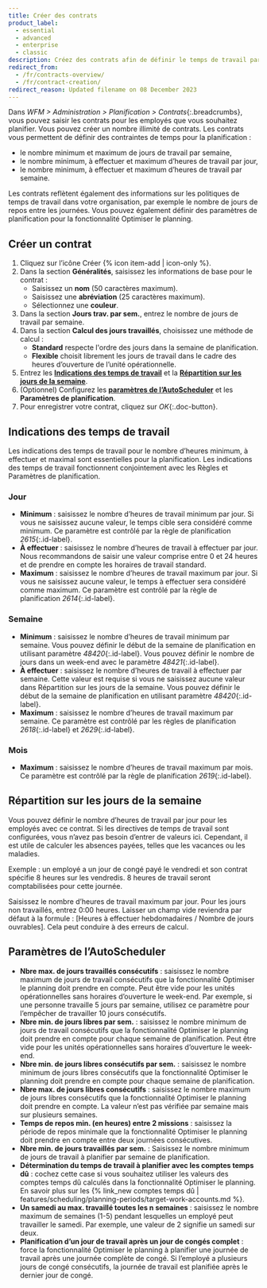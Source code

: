 ```yaml
---
title: Créer des contrats
product_label:
  - essential
  - advanced
  - enterprise
  - classic
description: Créez des contrats afin de définir le temps de travail par semaine et d’autres règles pour vos employés.
redirect_from:
  - /fr/contracts-overview/
  - /fr/contract-creation/
redirect_reason: Updated filename on 08 December 2023
---
```


Dans _WFM > Administration > Planification > Contrats_{:.breadcrumbs}, vous pouvez saisir les contrats pour les employés que vous souhaitez planifier. Vous pouvez créer un nombre illimité de contrats. Les contrats vous permettent de définir des contraintes de temps pour la planification&nbsp;:

- le nombre minimum et maximum de jours de travail par semaine,
- le nombre minimum, à effectuer et maximum d’heures de travail par jour,
- le nombre minimum, à effectuer et maximum d’heures de travail par semaine.

Les contrats reflètent également des informations sur les politiques de temps de travail dans votre organisation, par exemple le nombre de jours de repos entre les journées. Vous pouvez également définir des paramètres de planification pour la fonctionnalité Optimiser le planning.

## Créer un contrat

1. Cliquez sur l’icône Créer {% icon item-add | icon-only %}.
2. Dans la section **Généralités**, saisissez les informations de base pour le contrat&nbsp;:<br>
    - Saisissez un **nom** (50 caractères maximum).
    - Saisissez une **abréviation** (25 caractères maximum).
    - Sélectionnez une **couleur**.
3. Dans la section **Jours trav. par sem.**, entrez le nombre de jours de travail par semaine.
4. Dans la section **Calcul des jours travaillés**, choisissez une méthode de calcul&nbsp;: <br>
    - **Standard** respecte l'ordre des jours dans la semaine de planification.<br>
    - **Flexible** choisit librement les jours de travail dans le cadre des heures d’ouverture de l’unité opérationnelle.
5. Entrez les [**Indications des temps de travail**](#indications-des-temps-de-travail) et la [**Répartition sur les jours de la semaine**](#répartition-sur-les-jours-de-la-semaine).
6. (Optionnel) Configurez les [**paramètres de l’AutoScheduler**](#paramètres-de-lautoscheduler) et les **Paramètres de planification**.
7. Pour enregistrer votre contrat, cliquez sur _OK_{:.doc-button}.

## Indications des temps de travail

Les indications des temps de travail pour le nombre d’heures minimum, à effectuer et maximal sont essentielles pour la planification. Les indications des temps de travail fonctionnent conjointement avec les Règles et Paramètres de planification.

### Jour

- **Minimum**&nbsp;: saisissez le nombre d’heures de travail minimum par jour. Si vous ne saisissez aucune valeur, le temps cible sera considéré comme minimum. Ce paramètre est contrôlé par la règle de planification _2615_{:.id-label}.
- **À effectuer**&nbsp;: saisissez le nombre d’heures de travail à effectuer par jour. Nous recommandons de saisir une valeur comprise entre 0 et 24 heures et de prendre en compte les horaires de travail standard.
- **Maximum**&nbsp;: saisissez le nombre d’heures de travail maximum par jour. Si vous ne saisissez aucune valeur, le temps à effectuer sera considéré comme maximum. Ce paramètre est contrôlé par la règle de planification _2614_{:.id-label}.

### Semaine

- **Minimum**&nbsp;: saisissez le nombre d’heures de travail minimum par semaine. Vous pouvez définir le début de la semaine de planification en utilisant paramètre _48420_{:.id-label}. Vous pouvez définir le nombre de jours dans un week-end avec le paramètre _48421_{:.id-label}.
- **À effectuer**&nbsp;: saisissez le nombre d’heures de travail à effectuer par semaine. Cette valeur est requise si vous ne saisissez aucune valeur dans Répartition sur les jours de la semaine. Vous pouvez définir le début de la semaine de planification en utilisant paramètre _48420_{:.id-label}.
- **Maximum**&nbsp;: saisissez le nombre d’heures de travail maximum par semaine. Ce paramètre est contrôlé par les règles de planification _2618_{:.id-label} et _2629_{:.id-label}. 

### Mois

- **Maximum**&nbsp;: saisissez le nombre d’heures de travail maximum par mois. Ce paramètre est contrôlé par la règle de planification _2619_{:.id-label}.


## Répartition sur les jours de la semaine

Vous pouvez définir le nombre d’heures de travail par jour pour les employés avec ce contrat. Si les directives de temps de travail sont configurées, vous n’avez pas besoin d’entrer de valeurs ici. Cependant, il est utile de calculer les absences payées, telles que les vacances ou les maladies.

Exemple&nbsp;: un employé a un jour de congé payé le vendredi et son contrat spécifie 8 heures sur les vendredis. 8 heures de travail seront comptabilisées pour cette journée.

Saisissez le nombre d’heures de travail maximum par jour. Pour les jours non travaillés, entrez 0:00 heures. Laisser un champ vide reviendra par défaut à la formule&nbsp;: [Heures à effectuer hebdomadaires / Nombre de jours ouvrables]. Cela peut conduire à des erreurs de calcul.

## Paramètres de l’AutoScheduler


- **Nbre max. de jours travaillés consécutifs**&nbsp;: saisissez le nombre maximum de jours de travail consécutifs que la fonctionnalité Optimiser le planning doit prendre en compte. Peut être vide pour les unités opérationnelles sans horaires d’ouverture le week-end. Par exemple, si une personne travaille 5 jours par semaine, utilisez ce paramètre pour l’empêcher de travailler 10 jours consécutifs.
- **Nbre min. de jours libres par sem.**&nbsp;: saisissez le nombre minimum de jours de travail consécutifs que la fonctionnalité Optimiser le planning doit prendre en compte pour chaque semaine de planification. Peut être vide pour les unités opérationnelles sans horaires d’ouverture le week-end.
- **Nbre min. de jours libres consécutifs par sem.**&nbsp;: saisissez le nombre minimum de jours libres consécutifs que la fonctionnalité Optimiser le planning doit prendre en compte pour chaque semaine de planification.
- **Nbre max. de jours libres consécutifs**&nbsp;: saisissez le nombre maximum de jours libres consécutifs que la fonctionnalité Optimiser le planning doit prendre en compte. La valeur n’est pas vérifiée par semaine mais sur plusieurs semaines.
- **Temps de repos min. (en heures) entre 2 missions**&nbsp;: saisissez la période de repos minimale que la fonctionnalité Optimiser le planning doit prendre en compte entre deux journées consécutives.	
- **Nbre min. de jours travaillés par sem.**&nbsp;: Saisissez le nombre minimum de jours de travail à planifier par semaine de planification.
- **Détermination du temps de travail à planifier avec les comptes temps dû**&nbsp;: cochez cette case si vous souhaitez utiliser les valeurs des comptes temps dû calculés dans la fonctionnalité Optimiser le planning. En savoir plus sur les {% link_new comptes temps dû | features/scheduling/planning-periods/target-work-accounts.md %}.
- **Un samedi au max. travaillé toutes les n semaines**&nbsp;: saisissez le nombre maximum de semaines (1-5) pendant lesquelles un employé peut travailler le samedi. Par exemple, une valeur de 2 signifie un samedi sur deux.
- **Planification d’un jour de travail après un jour de congés complet**&nbsp;: force la fonctionnalité Optimiser le planning à planifier une journée de travail après une journée complète de congé. Si l’employé a plusieurs jours de congé consécutifs, la journée de travail est planifiée après le dernier jour de congé.